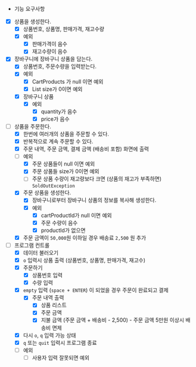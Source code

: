 - 기능 요구사항
- [x] 상품을 생성한다.
    - [x] 상품번호, 상품명, 판매가격, 재고수량
    - [x] 예외
        - [x] 판매가격이 음수
        - [x] 재고수량이 음수
- [x] 장바구니에 장바구니 상품을 담는다.
  - [x] 상품번호, 주문수량을 입력받는다.
  - [x] 예외
    - [x] CartProducts 가 null 이면 예외
    - [x] List size가 0이면 예외
  - [x] 장바구니 상품
    - [x] 예외
      - [x] quantity가 음수
      - [x] price가 음수
- [ ] 상품을 주문한다.
    - [x] 한번에 여러개의 상품을 주문할 수 있다.
    - [x] 반복적으로 계속 주문할 수 있다.
    - [x] 주문 내역, 주문 금액, 결제 금액 (배송비 포함) 화면에 출력
    - [ ] 예외
      - [x] 주문 상품들이 null 이면 예외
      - [x] 주문 상품들 size가 0이면 예외
      - [ ] 주문 상품 수량이 재고량보다 크면 (상품의 재고가 부족하면) `SoldOutException`
    - [x] 주문 상품을 생성한다.
      - [x] 장바구니로부터 장바구니 상품의 정보를 복사해 생성한다.
      - [x] 예외
        - [x] cartProductId가 null 이면 예외
        - [x] 주문 수량이 음수
        - [x] productId가 없으면
    - [x] 주문 금액이 `50,000`원 이하일 경우 배송료 `2,500` 원 추가
- [ ] 프로그램 컨트롤
    - [x] 데이터 불러오기
    - [x] `o` 입력시 상품 출력 (상품번호, 상품명, 판매가격, 재고수)
    - [x] 주문하기
        - [x] 상품번호 입력
        - [x] 수량 입력
    - [x] `empty` 입력 (`space + ENTER`) 이 되었을 경우 주문이 완료되고 결제
        - [x] 주문 내역 출력
            - [x] 상품 리스트
            - [x] 주문 금액
            - [x] 지불 금액 (주문 금액 + 배송비 - 2,500) - 주문 금액 5만원 이상시 배송비 면제
    - [x] 다시 `o`, `q` 입력 가능 상태
    - [x] `q` 또는 `quit` 입력시 프로그램 종료
    - [ ] 예외
      - [ ] 사용자 입력 잘못되면 예외
